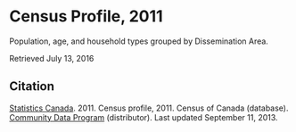 # Census Profile, 2011

Population, age, and household types grouped by Dissemination Area.

Retrieved July 13, 2016

## Citation

[Statistics Canada](http://www.statcan.gc.ca/). 2011.
Census profile, 2011.
Census of Canada (database).
[Community Data Program](http://communitydata.ca/) (distributor).
Last updated September 11, 2013.


